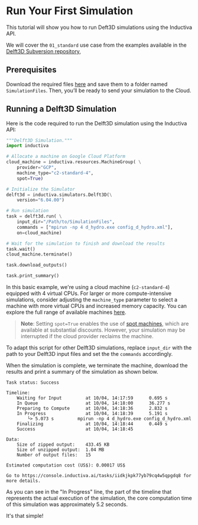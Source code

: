 # Run Your First Simulation
This tutorial will show you how to run Deft3D simulations using the Inductiva API. 

We will cover the `01_standard` use case from the examples available in the [Delft3D Subversion repository](https://svn.oss.deltares.nl/repos/delft3d/branches/releases/7545/),

## Prerequisites
Download the required files [here](https://svn.oss.deltares.nl/repos/delft3d/branches/releases/7545/examples/01_standard/) and save them to a folder named `SimulationFiles`. Then, you’ll be ready to
send your simulation to the Cloud.

## Running a Delft3D Simulation
Here is the code required to run the Delft3D simulation using the Inductiva API:

```python
"""Delft3D Simulation."""
import inductiva

# Allocate a machine on Google Cloud Platform
cloud_machine = inductiva.resources.MachineGroup( \
    provider="GCP",
    machine_type="c2-standard-4",
	spot=True)

# Initialize the Simulator
delft3d = inductiva.simulators.Delft3D(\
    version="6.04.00")

# Run simulation
task = delft3d.run( \
    input_dir="/Path/to/SimulationFiles",
    commands = ["mpirun -np 4 d_hydro.exe config_d_hydro.xml"],
    on=cloud_machine)

# Wait for the simulation to finish and download the results
task.wait()
cloud_machine.terminate()

task.download_outputs()

task.print_summary()
```

In this basic example, we're using a cloud machine (`c2-standard-4`) equipped with 4 virtual CPUs. 
For larger or more compute-intensive simulations, consider adjusting the `machine_type` parameter to select 
a machine with more virtual CPUs and increased memory capacity. You can explore the full range of available machines [here](https://console.inductiva.ai/machine-groups/instance-types).

> **Note**: Setting `spot=True` enables the use of [spot machines](../how-it-works/machines/spot-machines.md), which are available at substantial discounts. 
> However, your simulation may be interrupted if the cloud provider reclaims the machine.

To adapt this script for other Delft3D simulations, replace `input_dir` with the
path to your Delft3D input files and set the the `commands` accordingly.

When the simulation is complete, we terminate the machine, download the results and print a summary of the simulation as shown below.

```
Task status: Success

Timeline:
	Waiting for Input         at 10/04, 14:17:59      0.695 s
	In Queue                  at 10/04, 14:18:00      36.277 s
	Preparing to Compute      at 10/04, 14:18:36      2.832 s
	In Progress               at 10/04, 14:18:39      5.191 s
		└> 5.073 s         mpirun -np 4 d_hydro.exe config_d_hydro.xml
	Finalizing                at 10/04, 14:18:44      0.449 s
	Success                   at 10/04, 14:18:45      

Data:
	Size of zipped output:    433.45 KB
	Size of unzipped output:  1.04 MB
	Number of output files:   15

Estimated computation cost (US$): 0.00017 US$

Go to https://console.inductiva.ai/tasks/iidkjkpk77yb79cq4w5qpgdq8 for more details.
```

As you can see in the "In Progress" line, the part of the timeline that represents the actual execution of the simulation, 
the core computation time of this simulation was approximately 5.2 seconds.

It's that simple!
